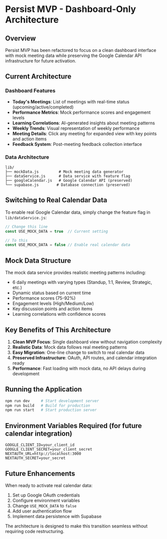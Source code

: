 # Persist MVP - Dashboard-Only Architecture

## Overview
Persist MVP has been refactored to focus on a clean dashboard interface with mock meeting data while preserving the Google Calendar API infrastructure for future activation.

## Current Architecture

### Dashboard Features
- **Today's Meetings**: List of meetings with real-time status (upcoming/active/completed)
- **Performance Metrics**: Mock performance scores and engagement levels
- **Learning Correlations**: AI-generated insights about meeting patterns
- **Weekly Trends**: Visual representation of weekly performance
- **Meeting Details**: Click any meeting for expanded view with key points and action items
- **Feedback System**: Post-meeting feedback collection interface

### Data Architecture
```
lib/
├── mockData.js         # Mock meeting data generator
├── dataService.js      # Data service with feature flag
├── googleCalendar.js   # Google Calendar API (preserved)
└── supabase.js        # Database connection (preserved)
```

## Switching to Real Calendar Data

To enable real Google Calendar data, simply change the feature flag in `lib/dataService.js`:

```javascript
// Change this line
const USE_MOCK_DATA = true  // Current setting

// To this
const USE_MOCK_DATA = false // Enable real calendar data
```

## Mock Data Structure

The mock data service provides realistic meeting patterns including:
- 6 daily meetings with varying types (Standup, 1:1, Review, Strategic, etc.)
- Dynamic status based on current time
- Performance scores (75-92%)
- Engagement levels (High/Medium/Low)
- Key discussion points and action items
- Learning correlations with confidence scores

## Key Benefits of This Architecture

1. **Clean MVP Focus**: Single dashboard view without navigation complexity
2. **Realistic Data**: Mock data follows real meeting patterns
3. **Easy Migration**: One-line change to switch to real calendar data
4. **Preserved Infrastructure**: OAuth, API routes, and calendar integration ready
5. **Performance**: Fast loading with mock data, no API delays during development

## Running the Application

```bash
npm run dev     # Start development server
npm run build   # Build for production
npm run start   # Start production server
```

## Environment Variables Required (for future calendar integration)

```env
GOOGLE_CLIENT_ID=your_client_id
GOOGLE_CLIENT_SECRET=your_client_secret
NEXTAUTH_URL=http://localhost:3000
NEXTAUTH_SECRET=your_secret
```

## Future Enhancements

When ready to activate real calendar data:
1. Set up Google OAuth credentials
2. Configure environment variables
3. Change `USE_MOCK_DATA` to `false`
4. Add user authentication flow
5. Implement data persistence with Supabase

The architecture is designed to make this transition seamless without requiring code restructuring.
